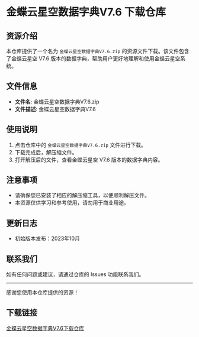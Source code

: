 # 金蝶云星空数据字典V7.6 下载仓库

## 资源介绍

本仓库提供了一个名为 `金蝶云星空数据字典V7.6.zip` 的资源文件下载。该文件包含了金蝶云星空 V7.6 版本的数据字典，帮助用户更好地理解和使用金蝶云星空系统。

## 文件信息

- **文件名**: 金蝶云星空数据字典V7.6.zip
- **文件描述**: 金蝶云星空数据字典V7.6

## 使用说明

1. 点击仓库中的 `金蝶云星空数据字典V7.6.zip` 文件进行下载。
2. 下载完成后，解压缩文件。
3. 打开解压后的文件，查看金蝶云星空 V7.6 版本的数据字典内容。

## 注意事项

- 请确保您已安装了相应的解压缩工具，以便顺利解压文件。
- 本资源仅供学习和参考使用，请勿用于商业用途。

## 更新日志

- 初始版本发布：2023年10月

## 联系我们

如有任何问题或建议，请通过仓库的 Issues 功能联系我们。

---

感谢您使用本仓库提供的资源！

## 下载链接

[金蝶云星空数据字典V7.6下载仓库](https://pan.quark.cn/s/29ee293dc617)